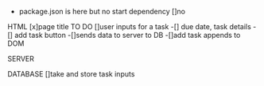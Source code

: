 - package.json is here but no start dependency
  []no

HTML
[x]page title TO DO
[]user inputs for a task
-[] due date, task details
-[] add task button
-[]sends data to server to DB
-[]add task appends to DOM

SERVER

DATABASE
[]take and store task inputs
